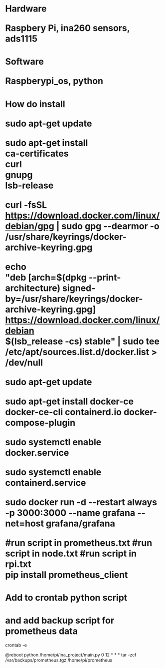<h1>Hardware

Raspbery Pi, ina260 sensors, ads1115

<h1>Software

Raspberypi_os, python

<h1>How do install

sudo apt-get update

sudo apt-get install \
    ca-certificates \
    curl \
    gnupg \
    lsb-release
    
curl -fsSL https://download.docker.com/linux/debian/gpg | sudo gpg --dearmor -o /usr/share/keyrings/docker-archive-keyring.gpg

echo \
  "deb [arch=$(dpkg --print-architecture) signed-by=/usr/share/keyrings/docker-archive-keyring.gpg] https://download.docker.com/linux/debian \
  $(lsb_release -cs) stable" | sudo tee /etc/apt/sources.list.d/docker.list > /dev/null
  
sudo apt-get update

sudo apt-get install docker-ce docker-ce-cli containerd.io docker-compose-plugin

sudo systemctl enable docker.service

sudo systemctl enable containerd.service

sudo docker run -d --restart always -p 3000:3000 --name grafana --net=host grafana/grafana
 
#run script in prometheus.txt
#run script in node.txt
#run script in rpi.txt   
pip install prometheus_client

# Add to crontab python script
# and add backup script for prometheus data
crontab -e

@reboot python /home/pi/ina_project/main.py
0 12 * * * tar -zcf /var/backups/prometheus.tgz /home/pi/prometheus

